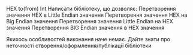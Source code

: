 HEX to(from) Int
Написати бібліотеку, що дозволяє:
Перетворення значення HEX в Little Endian значення
Перетворення значення HEX на Big Endian значення
Перетворення значення Little Endian на HEX значення
Перетворення BIG Endian значення в HEX значення

Якихось особливостей виконання наче немає. Дайте знати про неточності створення/оформлення/публікації бібліотеки
